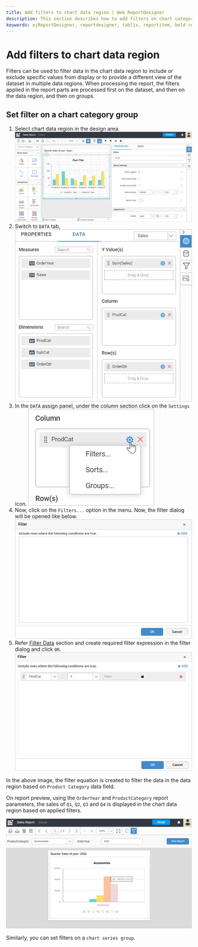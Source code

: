 ```yaml
---
title: Add filters to chart data region | Web ReportDesigner
description: This section describes how to add filters on chart category and series group in Bold Report Designer.
keywords: ejReportDesigner, reportdesigner, tablix, reportitem, bold reports, documentation, help, ej, user guide, demo, samples, bold reports, bold reporting, filters
---
```


# Add filters to chart data region

Filters can be used to filter data in the chart data region to include or exclude specific values from display or to provide a different view of the dataset in multiple data regions. When processing the report, the filters applied in the report parts are processed first on the dataset, and then on the data region, and then on groups.

## Set filter on a chart category group

1. Select chart data region in the design area.
![Filter dialog](/static/assets/on-premise/images/report-designer/report-items/chart/add-filter-to-chart-data-region/select-data-region.png)
2. Switch to `DATA` tab,
![Filter dialog](/static/assets/on-premise/images/report-designer/report-items/chart/add-filter-to-chart-data-region/switch-to-data-tab.png)
3. In the `DATA` assign panel, under the column section click on the `Settings` icon.
![Filter dialog](/static/assets/on-premise/images/report-designer/report-items/chart/add-filter-to-chart-data-region/filter-data-menu.png)
4. Now, click on the `Filters...` option in the menu. Now, the filter dialog will be opened like below.
![Filter dialog](/static/assets/on-premise/images/report-designer/report-items/chart/add-filter-to-chart-data-region/filters-dialog.png)
5. Refer [Filter Data](/on-premise/report-designer/compose-report/filter-data/) section and create required filter expression in the filter dialog and click `OK`.
![Filter dialog](/static/assets/on-premise/images/report-designer/report-items/chart/add-filter-to-chart-data-region/create-filter-expressions.png)

In the above image, the filter equation is created to filter the data in the data region based on `Product Category` data field.

On report preview, using the `OrderYear` and `ProductCategory` report parameters, the sales of `Q1`, `Q2`, `Q3` and `Q4` is displayed in the chart data region based on applied filters.

![Filter dialog](/static/assets/on-premise/images/report-designer/report-items/chart/add-filter-to-chart-data-region/report-preview.png)

Similarly, you can set filters on a `chart series group`.